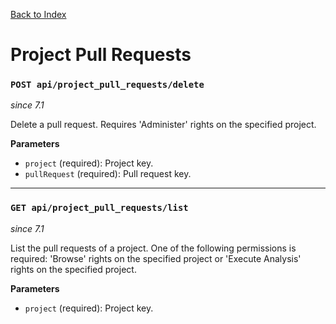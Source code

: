 [Back to Index](index.md)

# Project Pull Requests

### `POST api/project_pull_requests/delete`
*since 7.1*

Delete a pull request. Requires 'Administer' rights on the specified project.

**Parameters**
- `project` (required): Project key.
- `pullRequest` (required): Pull request key.

---

### `GET api/project_pull_requests/list`
*since 7.1*

List the pull requests of a project. One of the following permissions is required: 'Browse' rights on the specified project or 'Execute Analysis' rights on the specified project.

**Parameters**
- `project` (required): Project key.
